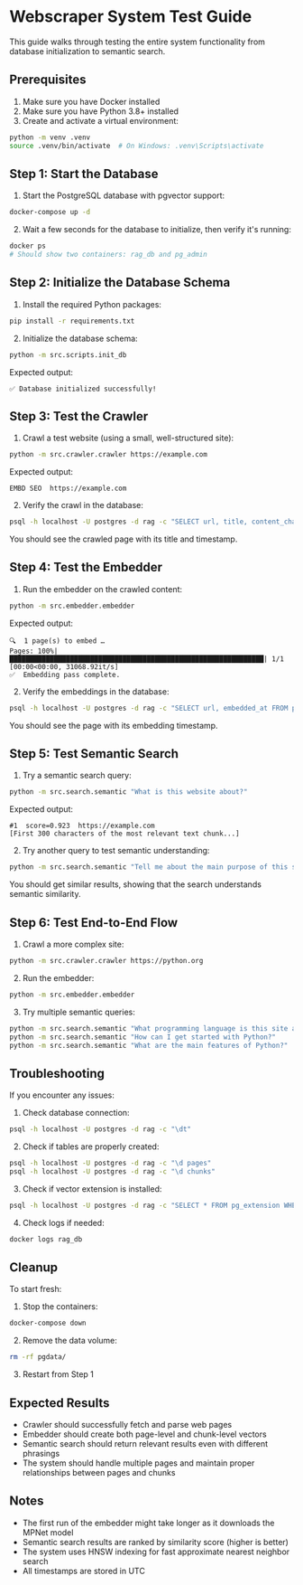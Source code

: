 # Webscraper System Test Guide

This guide walks through testing the entire system functionality from database initialization to semantic search.

## Prerequisites

1. Make sure you have Docker installed
2. Make sure you have Python 3.8+ installed
3. Create and activate a virtual environment:
```bash
python -m venv .venv
source .venv/bin/activate  # On Windows: .venv\Scripts\activate
```

## Step 1: Start the Database

1. Start the PostgreSQL database with pgvector support:
```bash
docker-compose up -d
```

2. Wait a few seconds for the database to initialize, then verify it's running:
```bash
docker ps
# Should show two containers: rag_db and pg_admin
```

## Step 2: Initialize the Database Schema

1. Install the required Python packages:
```bash
pip install -r requirements.txt
```

2. Initialize the database schema:
```bash
python -m src.scripts.init_db
```

Expected output:
```
✅ Database initialized successfully!
```

## Step 3: Test the Crawler

1. Crawl a test website (using a small, well-structured site):
```bash
python -m src.crawler.crawler https://example.com
```

Expected output:
```
EMBD SEO  https://example.com
```

2. Verify the crawl in the database:
```bash
psql -h localhost -U postgres -d rag -c "SELECT url, title, content_changed FROM pages;"
```

You should see the crawled page with its title and timestamp.

## Step 4: Test the Embedder

1. Run the embedder on the crawled content:
```bash
python -m src.embedder.embedder
```

Expected output:
```
🔍  1 page(s) to embed …
Pages: 100%|███████████████████████████████████████████████████████████████| 1/1 [00:00<00:00, 31068.92it/s]
✅  Embedding pass complete.
```

2. Verify the embeddings in the database:
```bash
psql -h localhost -U postgres -d rag -c "SELECT url, embedded_at FROM pages WHERE summary_vec IS NOT NULL;"
```

You should see the page with its embedding timestamp.

## Step 5: Test Semantic Search

1. Try a semantic search query:
```bash
python -m src.search.semantic "What is this website about?"
```

Expected output:
```
#1  score=0.923  https://example.com
[First 300 characters of the most relevant text chunk...]
```

2. Try another query to test semantic understanding:
```bash
python -m src.search.semantic "Tell me about the main purpose of this site"
```

You should get similar results, showing that the search understands semantic similarity.

## Step 6: Test End-to-End Flow

1. Crawl a more complex site:
```bash
python -m src.crawler.crawler https://python.org
```

2. Run the embedder:
```bash
python -m src.embedder.embedder
```

3. Try multiple semantic queries:
```bash
python -m src.search.semantic "What programming language is this site about?"
python -m src.search.semantic "How can I get started with Python?"
python -m src.search.semantic "What are the main features of Python?"
```

## Troubleshooting

If you encounter any issues:

1. Check database connection:
```bash
psql -h localhost -U postgres -d rag -c "\dt"
```

2. Check if tables are properly created:
```bash
psql -h localhost -U postgres -d rag -c "\d pages"
psql -h localhost -U postgres -d rag -c "\d chunks"
```

3. Check if vector extension is installed:
```bash
psql -h localhost -U postgres -d rag -c "SELECT * FROM pg_extension WHERE extname = 'vector';"
```

4. Check logs if needed:
```bash
docker logs rag_db
```

## Cleanup

To start fresh:

1. Stop the containers:
```bash
docker-compose down
```

2. Remove the data volume:
```bash
rm -rf pgdata/
```

3. Restart from Step 1

## Expected Results

- Crawler should successfully fetch and parse web pages
- Embedder should create both page-level and chunk-level vectors
- Semantic search should return relevant results even with different phrasings
- The system should handle multiple pages and maintain proper relationships between pages and chunks

## Notes

- The first run of the embedder might take longer as it downloads the MPNet model
- Semantic search results are ranked by similarity score (higher is better)
- The system uses HNSW indexing for fast approximate nearest neighbor search
- All timestamps are stored in UTC 
